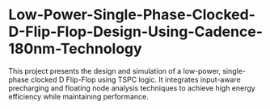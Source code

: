 # Low-Power-Single-Phase-Clocked-D-Flip-Flop-Design-Using-Cadence-180nm-Technology
This project presents the design and simulation of a low-power, single-phase clocked D Flip-Flop using TSPC logic. It integrates input-aware precharging and floating node analysis techniques to achieve high energy efficiency while maintaining performance.
